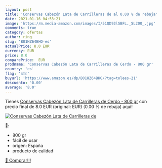 ```yaml
---
layout: post
title: 'Conservas Cabezón Lata de Carrilleras de al 0.00 % de rebaja'
date: 2021-01-16 04:53:21
image: 'https://m.media-amazon.com/images/I/51QD93lSBFL._SL200_.jpg'
comments: true
category: ofertas
author: ring
slug: 'B01HZ64BHO-es'
actualPrice: 8.0 EUR
currency: EUR
price: 8.0
comparePrice:  EUR
prodname: 'Conservas Cabezón Lata de Carrilleras de Cerdo - 800 gr'
country: 'es'
flag: '🇪🇸'
buyurl: 'https://www.amazon.es/dp/B01HZ64BHO/?tag=tolees-21'
descuento: '0.00'
average: '8.0'
---
```


Tienes [Conservas Cabezón Lata de Carrilleras de Cerdo - 800 gr](https://www.amazon.es/dp/B01HZ64BHO/?tag=tolees-21) con precio final de  8.0 EUR (original:  EUR) (0.00 %  de rebaja) aqui!

[![Conservas Cabezón Lata de Carrilleras de](https://m.media-amazon.com/images/I/51QD93lSBFL._SL200_.jpg)](https://www.amazon.es/dp/B01HZ64BHO/?tag=tolees-21)

🔎:

- 800 gr
- fácil de usar
- origen: España
- producto de calidad

[🛒 Comprar!!!](https://www.amazon.es/dp/B01HZ64BHO/?tag=tolees-21)
